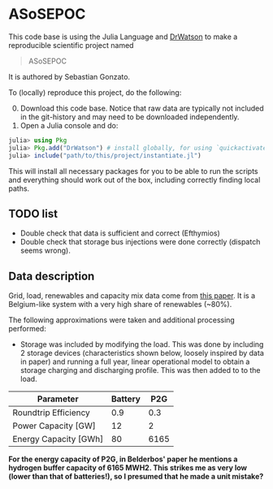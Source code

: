 # ASoSEPOC

This code base is using the Julia Language and [DrWatson](https://juliadynamics.github.io/DrWatson.jl/stable/)
to make a reproducible scientific project named
> ASoSEPOC

It is authored by Sebastian Gonzato.

To (locally) reproduce this project, do the following:

0. Download this code base. Notice that raw data are typically not included in the
   git-history and may need to be downloaded independently.
1. Open a Julia console and do:

```julia
julia> using Pkg
julia> Pkg.add("DrWatson") # install globally, for using `quickactivate`
julia> include("path/to/this/project/instantiate.jl")
```

This will install all necessary packages for you to be able to run the scripts and
everything should work out of the box, including correctly finding local paths.

## TODO list

* Double check that data is sufficient and correct (Efthymios)
* Double check that storage bus injections were done correctly (dispatch seems wrong).

## Data description

Grid, load, renewables and capacity mix data come from [this paper](https://www.mech.kuleuven.be/en/tme/research/energy-systems-integration-modeling/pdf-publications/wp-en2019-02). It is a Belgium-like system with a very high share of renewables (~80%).

The following approximations were taken and additional processing performed:

* Storage was included by modifying the load. This was done by including 2 storage devices (characteristics shown below, loosely inspired by data in paper) and running a full year, linear operational model to obtain a storage charging and discharging profile. This was then added to to the load.

| Parameter            | Battery | P2G |
|----------------------|---------|-----|
| Roundtrip Efficiency | 0.9     | 0.3 |
| Power Capacity [GW]  | 12      | 2   |
| Energy Capacity [GWh]  | 80         | 6165    |

**For the energy capacity of P2G, in Belderbos' paper he mentions a hydrogen buffer capacity of 6165 MWH2. This strikes me as very low (lower than that of batteries!), so I presumed that he made a unit mistake?**
